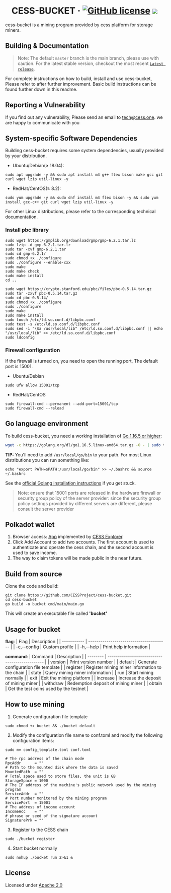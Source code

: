 # <h1 align="center">CESS-BUCKET &middot; [![GitHub license](https://img.shields.io/badge/license-Apache2-blue)](#LICENSE) <a href=""><img src="https://img.shields.io/badge/golang-%3E%3D1.16-blue.svg" /></a></h1>

cess-bucket is a mining program provided by cess platform for storage miners.

## Building & Documentation

> Note: The default `master` branch is the main branch, please use with caution. For the latest stable version, checkout the most recent [`Latest release`](https://github.com/CESSProject/cess-bucket/releases).

For complete instructions on how to build, install and use cess-bucket, Please refer to after further improvement. Basic build instructions can be found further down in this readme.

## Reporting a Vulnerability

If you find out any vulnerability, Please send an email to tech@cess.one.
we are happy to communicate with you

## System-specific Software Dependencies

Building cess-bucket requires some system dependencies, usually provided by your distribution.

- Ubuntu/Debian(≥ 18.04):
```
sudo apt upgrade -y && sudo apt install m4 g++ flex bison make gcc git curl wget lzip util-linux -y
```

- RedHat/CentOS(≥ 8.2):
```
sudo yum upgrade -y && sudo dnf install m4 flex bison -y && sudo yum install gcc-c++ git curl wget lzip util-linux -y
```

For other Linux distributions, please refer to the corresponding technical documentation.

### Install pbc library
```
sudo wget https://gmplib.org/download/gmp/gmp-6.2.1.tar.lz
sudo lzip -d gmp-6.2.1.tar.lz
sudo tar -xvf gmp-6.2.1.tar
sudo cd gmp-6.2.1/
sudo chmod +x ./configure
sudo ./configure --enable-cxx
sudo make
sudo make check
sudo make install
cd ..

sudo wget https://crypto.stanford.edu/pbc/files/pbc-0.5.14.tar.gz
sudo tar -zxvf pbc-0.5.14.tar.gz
sudo cd pbc-0.5.14/
sudo chmod +x ./configure
sudo ./configure
sudo make
sudo make install
sudo touch /etc/ld.so.conf.d/libpbc.conf
sudo test -s /etc/ld.so.conf.d/libpbc.conf
sudo sed -i "\$a /usr/local/lib" /etc/ld.so.conf.d/libpbc.conf || echo "/usr/local/lib" >> /etc/ld.so.conf.d/libpbc.conf
sudo ldconfig
```

### Firewall configuration

If the firewall is turned on, you need to open the running port, The default port is 15001.

- Ubuntu/Debian
```
sudo ufw allow 15001/tcp
```
- RedHat/CentOS
```
sudo firewall-cmd --permanent --add-port=15001/tcp
sudo firewall-cmd --reload
```

## Go language environment

To build cess-bucket, you need a working installation of [Go 1.16.5 or higher](https://golang.org/dl/):

```bash
wget -c https://golang.org/dl/go1.16.5.linux-amd64.tar.gz -O - | sudo tar -xz -C /usr/local
```

**TIP:**
You'll need to add `/usr/local/go/bin` to your path. For most Linux distributions you can run something like:

```shell
echo "export PATH=$PATH:/usr/local/go/bin" >> ~/.bashrc && source ~/.bashrc
```

See the [official Golang installation instructions](https://golang.org/doc/install) if you get stuck.

> Note: ensure that 15001 ports are released in the hardware firewall or security group policy of the server provider: since the security group policy settings provided by different servers are different, please consult the server provider
> 

## Polkadot wallet

1. Browser access: [App](https://testnet-rpc.cess.cloud/explorer) implemented by [CESS Explorer](https://github.com/CESSProject/cess-explorer).
2. Click Add Account to add two accounts. The first account is used to authenticate and operate the cess chain, and the second account is used to save income.
3. The way to claim tokens will be made public in the near future.

## Build from source

Clone the code and build:
```
git clone https://github.com/CESSProject/cess-bucket.git
cd cess-bucket
go build -o bucket cmd/main/main.go
```

This will create an executable file called **'bucket'**

## Usage for bucket

**flag**:
| Flag        | Description                             |
| ----------- | --------------------------------------- |
| -c,--config | Custom profile |
| -h,--help   | Print help information                  |

**command**:
| Command  | Description                                    |
| -------- | ---------------------------------------------- |
| version  | Print version number                           |
| default  | Generate configuration file template           |
| register | Register mining miner information to the chain |
| state    | Query mining miner information                 |
| run      | Start mining normally                          |
| exit     | Exit the mining platform                       |
| increase | Increase the deposit of mining miner           |
| withdraw | Redemption deposit of mining miner             |
| obtain   | Get the test coins used by the testnet         |

## How to use mining
1. Generate configuration file template
```
sudo chmod +x bucket && ./bucket default
```

2. Modify the configuration file name to conf.toml and modify the following configuration items:
```
sudo mv config_template.toml conf.toml 
```

```
# The rpc address of the chain node
RpcAddr      = ""
# Path to the mounted disk where the data is saved
MountedPath  = ""
# Total space used to store files, the unit is GB
StorageSpace = 1000
# The IP address of the machine's public network used by the mining program
ServiceAddr  = ""
# Port number monitored by the mining program
ServicePort  = 15001
# The address of income account
IncomeAcc    = ""
# phrase or seed of the signature account
SignaturePrk = ""
```

3. Register to the CESS chain
```
sudo ./bucket register
```

4. Start bucket normally
```
sudo nohup ./bucket run 2>&1 &
```

## License
Licensed under [Apache 2.0](https://github.com/CESSProject/cess-bucket/blob/main/LICENSE)
